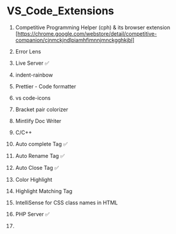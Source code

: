 # VS_Code_Extensions


1. Competitive Programming Helper (cph) & its browser extension [https://chrome.google.com/webstore/detail/competitive-companion/cjnmckjndlpiamhfimnnjmnckgghkjbl]
2. Error Lens

3. Live Server ✅
4. indent-rainbow
5. Prettier - Code formatter
6. vs code-icons
9. Bracket pair colorizer
10. Mintlify Doc Writer
11. C/C++
13. Auto complete Tag ✅
14. Auto Rename Tag  ✅
15. Auto Close Tag  ✅
16. Color Highlight
17. Highlight Matching Tag
18. IntelliSense for CSS class names in HTML
20. PHP Server ✅
21. 

